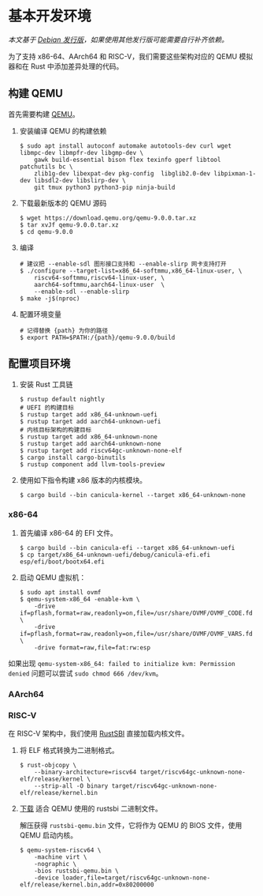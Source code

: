# 基本开发环境

_本文基于 [Debian 发行版](https://www.debian.org/)，如果使用其他发行版可能需要自行补齐依赖。_

为了支持 x86-64、AArch64 和 RISC-V，我们需要这些架构对应的 QEMU 模拟器和在 Rust 中添加差异处理的代码。

## 构建 QEMU

首先需要构建 [QEMU](https://www.qemu.org/)。

1. 安装编译 QEMU 的构建依赖

   ```shell
   $ sudo apt install autoconf automake autotools-dev curl wget libmpc-dev libmpfr-dev libgmp-dev \
       gawk build-essential bison flex texinfo gperf libtool patchutils bc \
       zlib1g-dev libexpat-dev pkg-config  libglib2.0-dev libpixman-1-dev libsdl2-dev libslirp-dev \
       git tmux python3 python3-pip ninja-build
   ```

2. 下载最新版本的 QEMU 源码

   ```shell
   $ wget https://download.qemu.org/qemu-9.0.0.tar.xz
   $ tar xvJf qemu-9.0.0.tar.xz
   $ cd qemu-9.0.0
   ```

3. 编译

   ```shell
   # 建议把 --enable-sdl 图形接口支持和 --enable-slirp 网卡支持打开
   $ ./configure --target-list=x86_64-softmmu,x86_64-linux-user, \
       riscv64-softmmu,riscv64-linux-user, \
       aarch64-softmmu,aarch64-linux-user  \
       --enable-sdl --enable-slirp
   $ make -j$(nproc)
   ```

4. 配置环境变量

   ```shell
   # 记得替换 {path} 为你的路径
   $ export PATH=$PATH:/{path}/qemu-9.0.0/build
   ```

## 配置项目环境

1. 安装 Rust 工具链

   ```shell
   $ rustup default nightly
   # UEFI 的构建目标
   $ rustup target add x86_64-unknown-uefi
   $ rustup target add aarch64-unknown-uefi
   # 内核目标架构的构建目标
   $ rustup target add x86_64-unknown-none
   $ rustup target add aarch64-unknown-none
   $ rustup target add riscv64gc-unknown-none-elf
   $ cargo install cargo-binutils
   $ rustup component add llvm-tools-preview
   ```

2. 使用如下指令构建 x86 版本的内核模块。

   ```shell
   $ cargo build --bin canicula-kernel --target x86_64-unknown-none
   ```

### x86-64

1. 首先编译 x86-64 的 EFI 文件。

   ```shell
   $ cargo build --bin canicula-efi --target x86_64-unknown-uefi
   $ cp target/x86_64-unknown-uefi/debug/canicula-efi.efi esp/efi/boot/bootx64.efi
   ```

2. 启动 QEMU 虚拟机：

   ```shell
   $ sudo apt install ovmf
   $ qemu-system-x86_64 -enable-kvm \
       -drive if=pflash,format=raw,readonly=on,file=/usr/share/OVMF/OVMF_CODE.fd \
       -drive if=pflash,format=raw,readonly=on,file=/usr/share/OVMF/OVMF_VARS.fd \
       -drive format=raw,file=fat:rw:esp
   ```

如果出现 `qemu-system-x86_64: failed to initialize kvm: Permission denied` 问题可以尝试 `sudo chmod 666 /dev/kvm`。

### AArch64

### RISC-V

在 RISC-V 架构中，我们使用 [RustSBI](https://github.com/rustsbi/rustsbi) 直接加载内核文件。

1. 将 ELF 格式转换为二进制格式。

   ```shell
   $ rust-objcopy \
       --binary-architecture=riscv64 target/riscv64gc-unknown-none-elf/release/kernel \
       --strip-all -O binary target/riscv64gc-unknown-none-elf/release/kernel.bin
   ```

2. [下载](https://github.com/rustsbi/rustsbi-qemu/releases) 适合 QEMU 使用的 rustsbi 二进制文件。

   解压获得 `rustsbi-qemu.bin` 文件，它将作为 QEMU 的 BIOS 文件，使用 QEMU 启动内核。

   ```shell
   $ qemu-system-riscv64 \
       -machine virt \
       -nographic \
       -bios rustsbi-qemu.bin \
       -device loader,file=target/riscv64gc-unknown-none-elf/release/kernel.bin,addr=0x80200000
   ```
